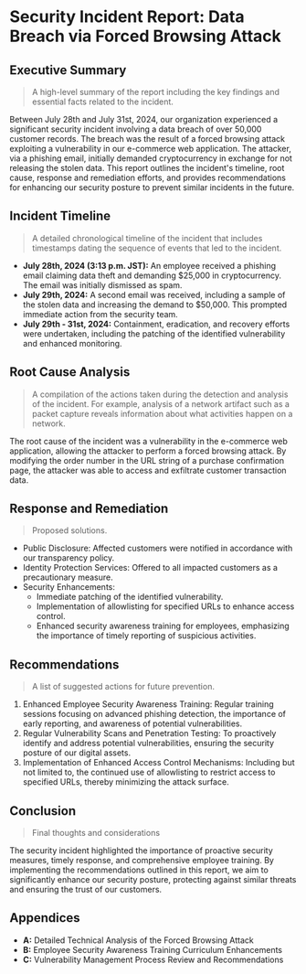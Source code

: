 # Security Incident Report: Data Breach via Forced Browsing Attack

## Executive Summary 

> A high-level summary of the report including the key findings and essential facts related to the incident.

Between July 28th and July 31st, 2024, our organization experienced a significant security incident involving a data breach of over 50,000 customer records. The breach was the result of a forced browsing attack exploiting a vulnerability in our e-commerce web application. The attacker, via a phishing email, initially demanded cryptocurrency in exchange for not releasing the stolen data. This report outlines the incident's timeline, root cause, response and remediation efforts, and provides recommendations for enhancing our security posture to prevent similar incidents in the future.

## Incident Timeline 

>  A detailed chronological timeline of the incident that includes timestamps dating the sequence of events that led to the incident.

* **July 28th, 2024 (3:13 p.m. JST):** An employee received a phishing email claiming data theft and demanding $25,000 in cryptocurrency. The email was initially dismissed as spam.
* **July 29th, 2024:** A second email was received, including a sample of the stolen data and increasing the demand to $50,000. This prompted immediate action from the security team.
* **July 29th - 31st, 2024:** Containment, eradication, and recovery efforts were undertaken, including the patching of the identified vulnerability and enhanced monitoring.

## Root Cause Analysis

>  A compilation of the actions taken during the detection and analysis of the incident. For example, analysis of a network artifact such as a packet capture reveals information about what activities happen on a network.

The root cause of the incident was a vulnerability in the e-commerce web application, allowing the attacker to perform a forced browsing attack. By modifying the order number in the URL string of a purchase confirmation page, the attacker was able to access and exfiltrate customer transaction data.

## Response and Remediation

> Proposed solutions.

* Public Disclosure: Affected customers were notified in accordance with our transparency policy.
* Identity Protection Services: Offered to all impacted customers as a precautionary measure.
* Security Enhancements:
   * Immediate patching of the identified vulnerability.
   * Implementation of allowlisting for specified URLs to enhance access control.
   * Enhanced security awareness training for employees, emphasizing the importance of timely reporting of suspicious activities.

## Recommendations 

> A list of suggested actions for future prevention.

1. Enhanced Employee Security Awareness Training: Regular training sessions focusing on advanced phishing detection, the importance of early reporting, and awareness of potential vulnerabilities.
2. Regular Vulnerability Scans and Penetration Testing: To proactively identify and address potential vulnerabilities, ensuring the security posture of our digital assets.
3. Implementation of Enhanced Access Control Mechanisms: Including but not limited to, the continued use of allowlisting to restrict access to specified URLs, thereby minimizing the attack surface.

## Conclusion

> Final thoughts and considerations

The security incident highlighted the importance of proactive security measures, timely response, and comprehensive employee training. By implementing the recommendations outlined in this report, we aim to significantly enhance our security posture, protecting against similar threats and ensuring the trust of our customers.

## Appendices

* **A:** Detailed Technical Analysis of the Forced Browsing Attack
* **B:** Employee Security Awareness Training Curriculum Enhancements
* **C:** Vulnerability Management Process Review and Recommendations
